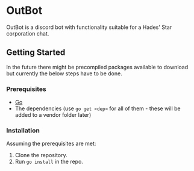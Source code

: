 # OutBot

OutBot is a discord bot with functionality suitable for a Hades' Star corporation chat.

## Getting Started

In the future there might be precompiled packages available to download but currently the below steps have to be done.

### Prerequisites

* [Go](https://golang.org/dl/)
* The dependencies (use `go get <dep>` for all of them - these will be added to a vendor folder later)

### Installation

Assuming the prerequisites are met:
1. Clone the repository.
2. Run `go install` in the repo.